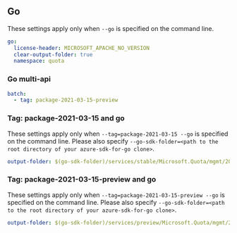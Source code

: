 ## Go

These settings apply only when `--go` is specified on the command line.

``` yaml $(go)
go:
  license-header: MICROSOFT_APACHE_NO_VERSION
  clear-output-folder: true
  namespace: quota
```

### Go multi-api

``` yaml $(go) && $(multiapi)
batch:
  - tag: package-2021-03-15-preview
```

### Tag: package-2021-03-15 and go

These settings apply only when `--tag=package-2021-03-15 --go` is specified on the command line.
Please also specify `--go-sdk-folder=<path to the root directory of your azure-sdk-for-go clone>`.

``` yaml $(tag)=='package-2021-03-15' && $(go)
output-folder: $(go-sdk-folder)/services/stable/Microsoft.Quota/mgmt/2021-03-15/$(namespace)
```


### Tag: package-2021-03-15-preview and go

These settings apply only when `--tag=package-2021-03-15-preview --go` is specified on the command line.
Please also specify `--go-sdk-folder=<path to the root directory of your azure-sdk-for-go clone>`.

``` yaml $(tag)=='package-2021-03-15' && $(go)
output-folder: $(go-sdk-folder)/services/preview/Microsoft.Quota/mgmt/2021-03-15-preview/$(namespace)
```
